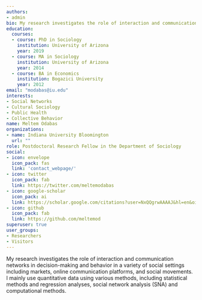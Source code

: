 ```yaml
---
authors:
- admin
bio: My research investigates the role of interaction and communication networks in decision-making and behavior in a variety of social settings including markets, online communication platforms, and social movements. 
education:
  courses:
  - course: PhD in Sociology
    institution: University of Arizona
    year: 2019
  - course: MA in Sociology
    institution: University of Arizona
    year: 2014
  - course: BA in Economics
    institution: Bogazici University
    year: 2012
email: "modabas@iu.edu"
interests:
- Social Networks
- Cultural Sociology
- Public Health
- Collective Behavior
name: Meltem Odabas
organizations:
- name: Indiana University Bloomington
  url: ""
role: Postdoctoral Research Fellow in the Department of Sociology
social:
- icon: envelope
  icon_pack: fas
  link: 'contact_webpage/'
- icon: twitter
  icon_pack: fab
  link: https://twitter.com/meltemodabas
- icon: google-scholar
  icon_pack: ai
  link: https://scholar.google.com/citations?user=NxQQgrwAAAAJ&hl=en&oi=ao
- icon: github
  icon_pack: fab
  link: https://github.com/meltemod
superuser: true
user_groups:
- Researchers
- Visitors
---
```


My research investigates the role of interaction and communication networks in decision-making and behavior in a variety of social settings including markets, online communication platforms, and social movements. I mainly use quantitative data using various methods, including statistical methods and regression analyses, social network analysis (SNA) and computational methods.


